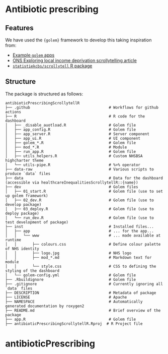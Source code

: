 # Antibiotic prescribing


## Features

We have used the `{golem}` framework to develop this taking inspiration from:

* [Example `golem` apps](https://github.com/ThinkR-open/golem)
* [ONS Exploring local income deprivation scrollytelling article](https://www.ons.gov.uk/visualisations/dvc1371/#/E07000223)
* [`statistiekcbs/scrollytell` R package](https://github.com/statistiekcbs/scrollytell)


## Structure

The package is structured as follows:

```
antibioticPrescribingScrollytellR
├── .github                                   # Workflows for github actions
├── R                                         # R code for the dashboard
│   ├── _disable_auotload.R                   # Golem file
│   ├── app_config.R                          # Golem file
│   ├── app_server.R                          # Server component
│   ├── app_ui.R                              # UI component
│   ├── golem_*.R                             # Golem file
│   ├── mod_*.R                               # Module 
│   ├── run_app.R                             # Golem file
│   ├── utils_helpers.R                       # Custom NHSBSA highcharter theme
│   └── utils-pipe.R                          # %>% operator
├── data-raw                                  # Various scripts to produce `data` files
├── data                                      # Data for the dashboard (accessible via healthcareInequalitiesScrollytellR::{name})
├── dev                                       # Golem files
│   ├── 01_start.R                            # Golem file (use to set up golem framework)
│   ├── 02_dev.R                              # Golem file (use to develop package)
│   ├── 03_deploy.R                           # Golem file (use to deploy package)
│   └── run_dev.R                             # Golem file (use to test development of package)
├── inst                                      # Installed files...
│   ├── app                                   # ... for the app...
│   │   └── www                               # ... made available at runtime
│   │       ├── colours.css                   # Define colour palette of NHS identity
│   │       ├── logo.jpg                      # NHS logo
│   │       ├── mod_*.md                      # Markdown text for module
│   │       └── style.css                     # CSS to defining the styling of the dashboard
│   └── golem-config.yml                      # Golem file
├── .Rbuildignore                             # Golem file
├── .gitignore                                # Currently ignoring all `data` files
├── DESCRIPTION                               # Metadata of package
├── LICENSE                                   # Apache
├── NAMESPACE                                 # Automatically generated documentation by roxygen2
├── README.md                                 # Brief overview of the package
├── app.R                                     # Golem file
├── antibioticPrescribingScrollytellR.Rproj  # R Project file
```
# antibioticPrescribing

